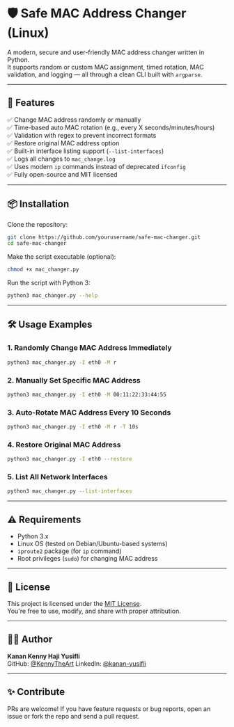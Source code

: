 # 🛡️ Safe MAC Address Changer (Linux)

A modern, secure and user-friendly MAC address changer written in Python.  
It supports random or custom MAC assignment, timed rotation, MAC validation, and logging — all through a clean CLI built with `argparse`.

---

## 🚀 Features

✅ Change MAC address randomly or manually  
✅ Time-based auto MAC rotation (e.g., every X seconds/minutes/hours)  
✅ Validation with regex to prevent incorrect formats  
✅ Restore original MAC address option  
✅ Built-in interface listing support (`--list-interfaces`)  
✅ Logs all changes to `mac_change.log`  
✅ Uses modern `ip` commands instead of deprecated `ifconfig`  
✅ Fully open-source and MIT licensed

---

## 📦 Installation

Clone the repository:

```bash
git clone https://github.com/yourusername/safe-mac-changer.git
cd safe-mac-changer
```

Make the script executable (optional):

```bash
chmod +x mac_changer.py
```

Run the script with Python 3:

```bash
python3 mac_changer.py --help
```

---

## 🛠️ Usage Examples

### 1. Randomly Change MAC Address Immediately
```bash
python3 mac_changer.py -I eth0 -M r
```

### 2. Manually Set Specific MAC Address
```bash
python3 mac_changer.py -I eth0 -M 00:11:22:33:44:55
```

### 3. Auto-Rotate MAC Address Every 10 Seconds
```bash
python3 mac_changer.py -I eth0 -M r -T 10s
```

### 4. Restore Original MAC Address
```bash
python3 mac_changer.py -I eth0 --restore
```

### 5. List All Network Interfaces
```bash
python3 mac_changer.py --list-interfaces
```

---

## ⚠️ Requirements

- Python 3.x  
- Linux OS (tested on Debian/Ubuntu-based systems)  
- `iproute2` package (for `ip` command)  
- Root privileges (`sudo`) for changing MAC address

---

## 📄 License

This project is licensed under the [MIT License](LICENSE).  
You're free to use, modify, and share with proper attribution.

---

## 👨‍💻 Author

**Kanan Kenny Haji Yusifli**  
GitHub: [@KennyTheArt](https://github.com/KennyTheArt)
Linkedln: [@kanan-yusifli](https://www.linkedin.com/in/kanan-yusifli/)

---

## ✨ Contribute

PRs are welcome! If you have feature requests or bug reports, open an issue or fork the repo and send a pull request.
